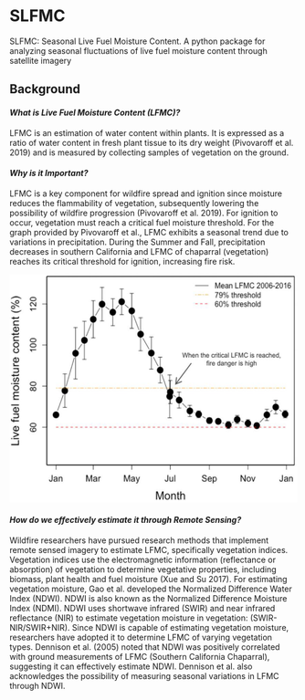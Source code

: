 # SLFMC
SLFMC: Seasonal Live Fuel Moisture Content. A python package for analyzing seasonal fluctuations of live fuel moisture content through satellite imagery

## **Background**

#### *What is Live Fuel Moisture Content (LFMC)?*
  LFMC is an estimation of water content within plants. It is expressed as a ratio of water content in fresh plant tissue to its dry weight (Pivovaroff et al. 2019) and is measured by collecting samples of vegetation on the ground. 

#### *Why is it Important?*
  LFMC is a key component for wildfire spread and ignition since moisture reduces the flammability of vegetation, subsequently lowering the possibility of wildfire progression (Pivovaroff et al. 2019). For ignition to occur, vegetation must reach a critical fuel moisture threshold. For the graph provided by Pivovaroff et al., LFMC exhibits a seasonal trend due to variations in precipitation. During the Summer and Fall, precipitation decreases in southern California and LFMC of chaparral (vegetation) reaches its critical threshold for ignition, increasing fire risk. 

<img src="https://github.com/amcfaddenGIS/SLFMC/blob/main/LFM.jpg" width = "600" height = "400" alt="Seasonal Live Fuel Moisture (Pivovaroff et al. 2019)" title="Seasonal Live Fuel Moisture (Pivovaroff et al. 2019)">

#### *How do we effectively estimate it through Remote Sensing?*
Wildfire researchers have pursued research methods that implement remote sensed imagery to estimate LFMC, specifically vegetation indices. Vegetation indices use the electromagnetic information (reflectance or absorption) of vegetation to determine vegetative properties, including biomass, plant health and fuel moisture (Xue and Su 2017). For estimating vegetation moisture, Gao et al. developed the Normalized Difference Water Index (NDWI). NDWI is also known as the Normalized Difference Moisture Index (NDMI). NDWI uses shortwave infrared (SWIR) and near infrared reflectance (NIR) to estimate vegetation moisture in vegetation: (SWIR-NIR/SWIR+NIR). Since NDWI is capable of estimating vegetation moisture, researchers have adopted it to determine LFMC of varying vegetation types.  Dennison et al. (2005) noted that NDWI was positively correlated with ground measurements of LFMC (Southern California Chaparral), suggesting it can effectively estimate NDWI. Dennison et al. also acknowledges the possibility of measuring seasonal variations in LFMC through NDWI. 
